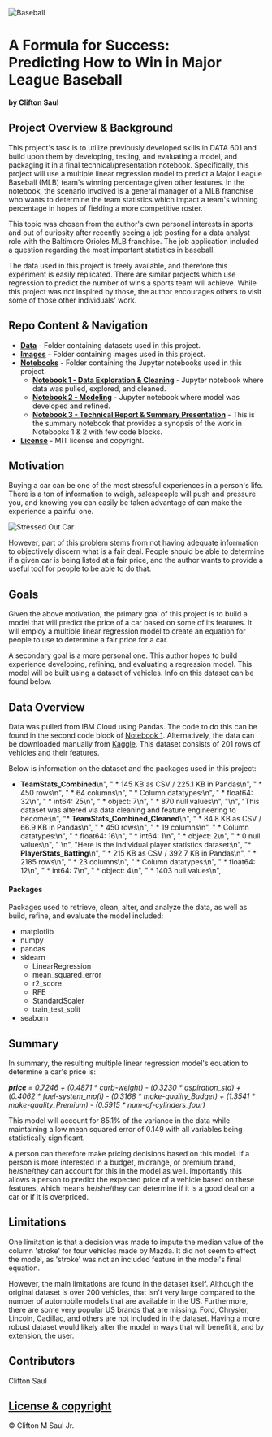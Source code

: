 ![Baseball](https://www.goodfreephotos.com/albums/united-states/pennsylvania/pittsburgh/pittsburgh-pirates.jpg)

# A Formula for Success: <br>Predicting How to Win in Major League Baseball
<b>by Clifton Saul</b>

## Project Overview & Background

This project's task is to utilize previously developed skills in DATA 601 and build upon them by developing, testing, and evaluating a model, and packaging it in a final technical/presentation notebook. Specifically, this project will use a multiple linear regression model to predict a Major League Baseball (MLB) team's winning percentage given other features. In the notebook, the scenario involved is a general manager of a MLB franchise who wants to determine the team statistics which impact a team's winning percentage in hopes of fielding a more competitive roster.

This topic was chosen from the author's own personal interests in sports and out of curiosity after recently seeing a job posting for a data analyst role with the Baltimore Orioles MLB franchise. The job application included a question regarding the most important statistics in baseball. 

The data used in this project is freely available, and therefore this experiment is easily replicated. There are similar projects which use regression to predict the number of wins a sports team will achieve. While this project was not inspired by those, the author encourages others to visit some of those other individuals' work.


## Repo Content & Navigation

* <b>[Data](https://github.com/cmszip/DATA601-FinalProject/tree/main/Data)</b> - Folder containing datasets used in this project.
* <b>[Images](https://github.com/cmszip/DATA601-FinalProject/tree/main/Images)</b> - Folder containing images used in this project.
* <b>[Notebooks](https://github.com/cmszip/DATA601-FinalProject/tree/main/Notebooks)</b> - Folder containing the Jupyter notebooks used in this project.
  * <b>[Notebook 1 - Data Exploration & Cleaning](https://github.com/cmszip/DATA601-FinalProject/blob/main/Notebooks/Notebook%201%20-%20Data%20Exploration%20%26%20Cleaning.ipynb)</b> - Jupyter notebook where data was pulled, explored, and cleaned. 
  * <b>[Notebook 2 - Modeling](https://github.com/cmszip/DATA601-FinalProject/blob/main/Notebooks/Notebook%201%20-%20Data%20Exploration%20%26%20Cleaning.ipynb)</b> - Jupyter notebook where model was developed and refined. 
  * <b>[Notebook 3 - Technical Report & Summary Presentation](https://github.com/cmszip/DATA601-FinalProject/blob/main/Notebooks/Notebook%203%20-%20Technical%20Report%20%26%20Summary%20Presentation.ipynb)</b> - This is the summary notebook that provides a synopsis of the work in Notebooks 1 & 2 with few code blocks. 
* <b>[License](https://github.com/cmszip/DATA601-FinalProject/blob/main/LICENSE)</b> - MIT license and copyright.

## Motivation

Buying a car can be one of the most stressful experiences in a person's life. There is a ton of information to weigh, salespeople will push and pressure you, and knowing you can easily be taken advantage of can make the experience a painful one.

![Stressed Out Car](https://www.confused.com/-/media/confused/articles/article-content-images/car-insurance/driving-stress-main.jpg?la=en-gb&hash=FD620795484988910AC1E8C32C671B2AF49C880B)

However, part of this problem stems from not having adequate information to objectively discern what is a fair deal. People should be able to determine if a given car is being listed at a fair price, and the author wants to provide a useful tool for people to be able to do that.

## Goals

Given the above motivation, the primary goal of this project is to build a model that will predict the price of a car based on some of its features. It will employ a multiple linear regression model to create an equation for people to use to determine a fair price for a car.

A secondary goal is a more personal one. This author hopes to build experience developing, refining, and evaluating a regression model. This model will be built using a dataset of vehicles. Info on this dataset can be found below.


## Data Overview

Data was pulled from IBM Cloud using Pandas. The code to do this can be found in the second code block of [Notebook 1](https://github.com/cmszip/DATA601-Project1-Regression/blob/main/Notebooks/Notebook%201%20-%20Technical%20Notebook.ipynb). Alternatively, the data can be downloaded manually from [Kaggle](https://www.kaggle.com/statsakash/used-car-price-prediction). This dataset consists of 201 rows of vehicles and their features.

Below is information on the dataset and the packages used in this project:

* <b>TeamStats_Combined</b>\n",
    "    * 145 KB as CSV / 225.1 KB in Pandas\n",
    "    * 450 rows\n",
    "    * 64 columns\n",
    "        * Column datatypes:\n",
    "            * float64: 32\n",
    "            * int64: 25\n",
    "            * object: 7\n",
    "    * 870 null values\n",
    "\n",
    "This dataset was altered via data cleaning and feature engineering to become:\n",
    "* <b>TeamStats_Combined_Cleaned</b>\n",
    "    * 84.8 KB as CSV / 66.9 KB in Pandas\n",
    "    * 450 rows\n",
    "    * 19 columns\n",
    "        * Column datatypes:\n",
    "            * float64: 16\n",
    "            * int64: 1\n",
    "            * object: 2\n",
    "    * 0 null values\n",
    "    \n",
    "Here is the individual player statistics dataset:\n",
    "* <b>PlayerStats_Batting</b>\n",
    "    * 215 KB as CSV / 392.7 KB in Pandas\n",
    "    * 2185 rows\n",
    "    * 23 columns\n",
    "        * Column datatypes:\n",
    "            * float64: 12\n",
    "            * int64: 7\n",
    "            * object: 4\n",
    "    * 1403 null values\n",
      
#### Packages
Packages used to retrieve, clean, alter, and analyze the data, as well as build, refine, and evaluate the model included:
  * matplotlib
  * numpy
  * pandas
  * sklearn
    * LinearRegression
    * mean_squared_error
    * r2_score
    * RFE
    * StandardScaler
    * train_test_split
  * seaborn
 
## Summary

In summary, the resulting multiple linear regression model's equation to determine a car's price is:

<i><b>price</b> = 0.7246 + (0.4871 * curb-weight) - (0.3230 * aspiration_std) + (0.4062 * fuel-system_mpfi) - (0.3168 * make-quality_Budget) + (1.3541 * make-quality_Premium) - (0.5915 * num-of-cylinders_four)</i>

This model will account for 85.1% of the variance in the data while maintaining a low mean squared error of 0.149 with all variables being statistically significant.

A person can therefore make pricing decisions based on this model. If a person is more interested in a budget, midrange, or premium brand, he/she/they can account for this in the model as well. Importantly this allows a person to predict the expected price of a vehicle based on these features, which means he/she/they can determine if it is a good deal on a car or if it is overpriced.  

## Limitations
One limitation is that a decision was made to impute the median value of the column 'stroke' for four vehicles made by Mazda. It did not seem to effect the model, as 'stroke' was not an included feature in the model's final equation.

However, the main limitations are found in the dataset itself. Although the original dataset is over 200 vehicles, that isn't very large compared to the number of automobile models that are available in the US. Furthermore, there are some very popular US brands that are missing. Ford, Chrysler, Lincoln, Cadillac, and others are not included in the dataset. Having a more robust dataset would likely alter the model in ways that will benefit it, and by extension, the user.

## Contributors

Clifton Saul

## [License & copyright](https://github.com/cmszip/DATA601-Project1-Regression/blob/main/LICENSE) 

© Clifton M Saul Jr.
